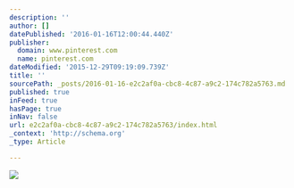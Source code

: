 ```yaml
---
description: ''
author: []
datePublished: '2016-01-16T12:00:44.440Z'
publisher:
  domain: www.pinterest.com
  name: pinterest.com
dateModified: '2015-12-29T09:19:09.739Z'
title: ''
sourcePath: _posts/2016-01-16-e2c2af0a-cbc8-4c87-a9c2-174c782a5763.md
published: true
inFeed: true
hasPage: true
inNav: false
url: e2c2af0a-cbc8-4c87-a9c2-174c782a5763/index.html
_context: 'http://schema.org'
_type: Article

---
```

![](https://s-media-cache-ak0.pinimg.com/736x/f5/6b/50/f56b50b019fc8d97f27d389c46d9c476.jpg)